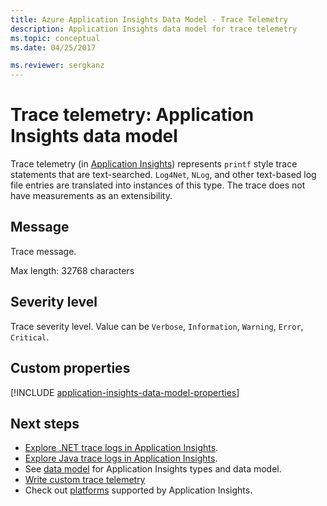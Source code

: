 ```yaml
---
title: Azure Application Insights Data Model - Trace Telemetry
description: Application Insights data model for trace telemetry
ms.topic: conceptual
ms.date: 04/25/2017

ms.reviewer: sergkanz
---
```


# Trace telemetry: Application Insights data model

Trace telemetry (in [Application Insights](./app-insights-overview.md)) represents `printf` style trace statements that are text-searched. `Log4Net`, `NLog`, and other text-based log file entries are translated into instances of this type. The trace does not have measurements as an extensibility.

## Message

Trace message.

Max length: 32768 characters

## Severity level

Trace severity level. Value can be `Verbose`, `Information`, `Warning`, `Error`, `Critical`.

## Custom properties

[!INCLUDE [application-insights-data-model-properties](../../../includes/application-insights-data-model-properties.md)]

## Next steps

- [Explore .NET trace logs in Application Insights](./asp-net-trace-logs.md).
- [Explore Java trace logs in Application Insights](java-2x-trace-logs.md).
- See [data model](data-model.md) for Application Insights types and data model.
- [Write custom trace telemetry](./api-custom-events-metrics.md#tracktrace)
- Check out [platforms](./platforms.md) supported by Application Insights.

